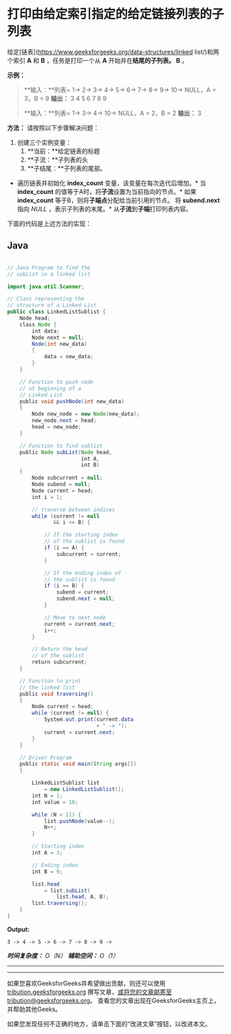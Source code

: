 # 打印由给定索引指定的给定链接列表的子列表

给定[链表](https://www.geeksforgeeks.org/data-structures/linked list/)和两个索引 **A** 和 **B** ，任务是打印一个从 **A** 开始并在**结尾的子列表。 B** 。

**示例：**

> **输入：**列表= 1-> 2-> 3-> 4-> 5-> 6-> 7-> 8-> 9-> 10-> NULL，A = 3，B = 9
> **输出：** 3 4 5 6 7 8 9
> 
> **输入：**列表= 1-> 3-> 4-> 10-> NULL，A = 2，B = 2
> **输出：** 3

**方法：**
请按照以下步骤解决问题：

1.  创建三个实例变量：
    1.  **当前：**给定链表的标题
    2.  **子流：**子列表的头
    3.  **子结尾：**子列表的尾部。

*   遍历链表并初始化 **index_count** 变量，该变量在每次迭代后增加。*   当 **index_count** 的值等于A时，将**子流**设置为当前指向的节点。*   如果 **index_count** 等于B，则将**子端点**分配给当前引用的节点。 将 **subend.next** 指向 *NULL* ，表示子列表的末尾。*   从**子流**到**子端**打印列表内容。

下面的代码是上述方法的实现：

## Java

```java

// Java Program to find the 
// subList in a linked list 

import java.util.Scanner; 

// Class representing the 
// structure of a Linked List 
public class LinkedListSublist { 
    Node head; 
    class Node { 
        int data; 
        Node next = null; 
        Node(int new_data) 
        { 
            data = new_data; 
        } 
    } 

    // Function to push node 
    // at beginning of a 
    // Linked List 
    public void pushNode(int new_data) 
    { 
        Node new_node = new Node(new_data); 
        new_node.next = head; 
        head = new_node; 
    } 

    // Function to find sublist 
    public Node subList(Node head, 
                        int A, 
                        int B) 
    { 
        Node subcurrent = null; 
        Node subend = null; 
        Node current = head; 
        int i = 1; 

        // traverse between indices 
        while (current != null
               && i <= B) { 

            // If the starting index 
            // of the sublist is found 
            if (i == A) { 
                subcurrent = current; 
            } 

            // If the ending index of 
            // the sublist is found 
            if (i == B) { 
                subend = current; 
                subend.next = null; 
            } 

            // Move to next node 
            current = current.next; 
            i++; 
        } 

        // Return the head 
        // of the sublist 
        return subcurrent; 
    } 

    // Function to print 
    // the linked list 
    public void traversing() 
    { 
        Node current = head; 
        while (current != null) { 
            System.out.print(current.data 
                             + " -> "); 
            current = current.next; 
        } 
    } 

    // Driver Program 
    public static void main(String args[]) 
    { 

        LinkedListSublist list 
            = new LinkedListSublist(); 
        int N = 1; 
        int value = 10; 

        while (N < 11) { 
            list.pushNode(value--); 
            N++; 
        } 

        // Starting index 
        int A = 3; 

        // Ending index 
        int B = 9; 

        list.head 
            = list.subList( 
                list.head, A, B); 
        list.traversing(); 
    } 
} 

```

**Output:**

```
3 -> 4 -> 5 -> 6 -> 7 -> 8 -> 9 ->

```

***时间复杂度：** O（N）*
***辅助空间：** O（1）*



* * *

* * *

如果您喜欢GeeksforGeeks并希望做出贡献，则还可以使用 [tribution.geeksforgeeks.org](https://contribute.geeksforgeeks.org/) 撰写文章，或将您的文章邮寄至tribution@geeksforgeeks.org。 查看您的文章出现在GeeksforGeeks主页上，并帮助其他Geeks。

如果您发现任何不正确的地方，请单击下面的“改进文章”按钮，以改进本文。